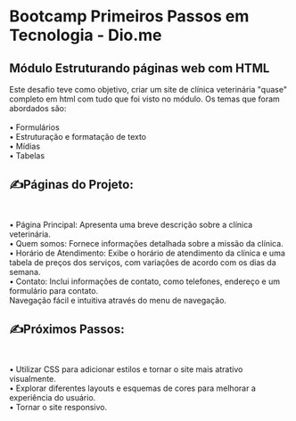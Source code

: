 #  Bootcamp Primeiros Passos em Tecnologia - Dio.me
Módulo Estruturando páginas web com HTML
---------------------------------------------------------

Este desafio teve como objetivo, criar um site de clínica veterinária "quase" completo em html com tudo que foi visto no módulo. Os temas que foram abordados são:<br><br>
• Formulários <br>
• Estruturação e formatação de texto <br>
• Mídias <br>
• Tabelas <br>

## ✍️Páginas do Projeto:<br><br>
• Página Principal: Apresenta uma breve descrição sobre a clínica veterinária.<br>
• Quem somos: Fornece informações detalhada sobre a missão da clínica.<br>
• Horário de Atendimento: Exibe o horário de atendimento da clínica e uma tabela de preços dos serviços, com variações de acordo com os dias da semana.<br>
• Contato: Inclui informações de contato, como telefones, endereço e um formulário para contato.<br>
 Navegação fácil e intuitiva através do menu de navegação.<br>


## ✍️Próximos Passos:<br><br>
• Utilizar CSS para adicionar estilos e tornar o site mais atrativo visualmente.<br>
• Explorar diferentes layouts e esquemas de cores para melhorar a experiência do usuário.<br>
• Tornar o site responsivo.<br>
